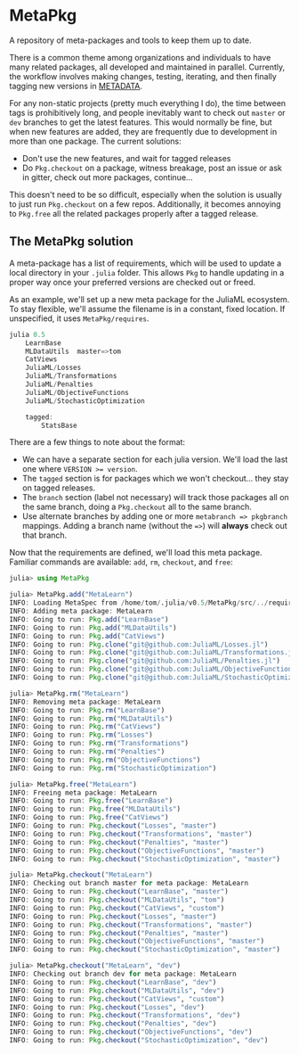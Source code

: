 # MetaPkg

A repository of meta-packages and tools to keep them up to date.

There is a common theme among organizations and individuals to have many related packages, all developed and maintained in parallel.  Currently, the workflow involves making changes, testing, iterating, and then finally tagging new versions in [METADATA](https://github.com/JuliaLang/METADATA.jl).

For any non-static projects (pretty much everything I do), the time between tags is prohibitively long, and people inevitably want to check out `master` or `dev` branches to get the latest features.  This would normally be fine, but when new features are added, they are frequently due to development in more than one package.  The current solutions:

- Don't use the new features, and wait for tagged releases
- Do `Pkg.checkout` on a package, witness breakage, post an issue or ask in gitter, check out more packages, continue...

This doesn't need to be so difficult, especially when the solution is usually to just run `Pkg.checkout` on a few repos.  Additionally, it becomes annoying to `Pkg.free` all the related packages properly after a tagged release.

## The MetaPkg solution

A meta-package has a list of requirements, which will be used to update a local directory in your `.julia` folder.  This allows `Pkg` to handle updating in a proper way once your preferred versions are checked out or freed.

As an example, we'll set up a new meta package for the JuliaML ecosystem.  To stay flexible, we'll assume the filename is in a constant, fixed location.  If unspecified, it uses `MetaPkg/requires`.

```julia
julia 0.5
    LearnBase
    MLDataUtils  master=>tom
    CatViews
    JuliaML/Losses
    JuliaML/Transformations
    JuliaML/Penalties
    JuliaML/ObjectiveFunctions
    JuliaML/StochasticOptimization

    tagged:
        StatsBase
```

There are a few things to note about the format:

- We can have a separate section for each julia version.  We'll load the last one where `VERSION >= version`.
- The `tagged` section is for packages which we won't checkout... they stay on tagged releases.
- The `branch` section (label not necessary) will track those packages all on the same branch, doing a `Pkg.checkout` all to the same branch.
- Use alternate branches by adding one or more `metabranch => pkgbranch` mappings.  Adding a branch name (without the `=>`) will **always** check out that branch.

Now that the requirements are defined, we'll load this meta package.  Familiar commands are available: `add`, `rm`, `checkout`, and `free`:

```julia
julia> using MetaPkg

julia> MetaPkg.add("MetaLearn")
INFO: Loading MetaSpec from /home/tom/.julia/v0.5/MetaPkg/src/../requires/MetaLearn
INFO: Adding meta package: MetaLearn
INFO: Going to run: Pkg.add("LearnBase")
INFO: Going to run: Pkg.add("MLDataUtils")
INFO: Going to run: Pkg.add("CatViews")
INFO: Going to run: Pkg.clone("git@github.com:JuliaML/Losses.jl")
INFO: Going to run: Pkg.clone("git@github.com:JuliaML/Transformations.jl")
INFO: Going to run: Pkg.clone("git@github.com:JuliaML/Penalties.jl")
INFO: Going to run: Pkg.clone("git@github.com:JuliaML/ObjectiveFunctions.jl")
INFO: Going to run: Pkg.clone("git@github.com:JuliaML/StochasticOptimization.jl")

julia> MetaPkg.rm("MetaLearn")
INFO: Removing meta package: MetaLearn
INFO: Going to run: Pkg.rm("LearnBase")
INFO: Going to run: Pkg.rm("MLDataUtils")
INFO: Going to run: Pkg.rm("CatViews")
INFO: Going to run: Pkg.rm("Losses")
INFO: Going to run: Pkg.rm("Transformations")
INFO: Going to run: Pkg.rm("Penalties")
INFO: Going to run: Pkg.rm("ObjectiveFunctions")
INFO: Going to run: Pkg.rm("StochasticOptimization")

julia> MetaPkg.free("MetaLearn")
INFO: Freeing meta package: MetaLearn
INFO: Going to run: Pkg.free("LearnBase")
INFO: Going to run: Pkg.free("MLDataUtils")
INFO: Going to run: Pkg.free("CatViews")
INFO: Going to run: Pkg.checkout("Losses", "master")
INFO: Going to run: Pkg.checkout("Transformations", "master")
INFO: Going to run: Pkg.checkout("Penalties", "master")
INFO: Going to run: Pkg.checkout("ObjectiveFunctions", "master")
INFO: Going to run: Pkg.checkout("StochasticOptimization", "master")

julia> MetaPkg.checkout("MetaLearn")
INFO: Checking out branch master for meta package: MetaLearn
INFO: Going to run: Pkg.checkout("LearnBase", "master")
INFO: Going to run: Pkg.checkout("MLDataUtils", "tom")
INFO: Going to run: Pkg.checkout("CatViews", "custom")
INFO: Going to run: Pkg.checkout("Losses", "master")
INFO: Going to run: Pkg.checkout("Transformations", "master")
INFO: Going to run: Pkg.checkout("Penalties", "master")
INFO: Going to run: Pkg.checkout("ObjectiveFunctions", "master")
INFO: Going to run: Pkg.checkout("StochasticOptimization", "master")

julia> MetaPkg.checkout("MetaLearn", "dev")
INFO: Checking out branch dev for meta package: MetaLearn
INFO: Going to run: Pkg.checkout("LearnBase", "dev")
INFO: Going to run: Pkg.checkout("MLDataUtils", "dev")
INFO: Going to run: Pkg.checkout("CatViews", "custom")
INFO: Going to run: Pkg.checkout("Losses", "dev")
INFO: Going to run: Pkg.checkout("Transformations", "dev")
INFO: Going to run: Pkg.checkout("Penalties", "dev")
INFO: Going to run: Pkg.checkout("ObjectiveFunctions", "dev")
INFO: Going to run: Pkg.checkout("StochasticOptimization", "dev")
```
